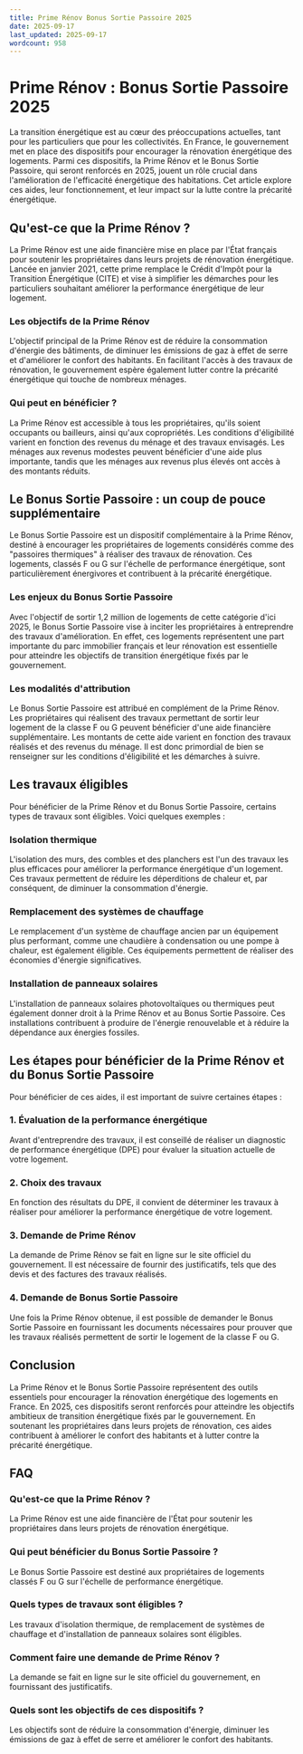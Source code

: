 ```yaml
---
title: Prime Rénov Bonus Sortie Passoire 2025
date: 2025-09-17
last_updated: 2025-09-17
wordcount: 958
---
```


# Prime Rénov : Bonus Sortie Passoire 2025

La transition énergétique est au cœur des préoccupations actuelles, tant pour les particuliers que pour les collectivités. En France, le gouvernement met en place des dispositifs pour encourager la rénovation énergétique des logements. Parmi ces dispositifs, la Prime Rénov et le Bonus Sortie Passoire, qui seront renforcés en 2025, jouent un rôle crucial dans l'amélioration de l'efficacité énergétique des habitations. Cet article explore ces aides, leur fonctionnement, et leur impact sur la lutte contre la précarité énergétique.

## Qu'est-ce que la Prime Rénov ?

La Prime Rénov est une aide financière mise en place par l'État français pour soutenir les propriétaires dans leurs projets de rénovation énergétique. Lancée en janvier 2021, cette prime remplace le Crédit d'Impôt pour la Transition Énergétique (CITE) et vise à simplifier les démarches pour les particuliers souhaitant améliorer la performance énergétique de leur logement.

### Les objectifs de la Prime Rénov

L'objectif principal de la Prime Rénov est de réduire la consommation d'énergie des bâtiments, de diminuer les émissions de gaz à effet de serre et d'améliorer le confort des habitants. En facilitant l'accès à des travaux de rénovation, le gouvernement espère également lutter contre la précarité énergétique qui touche de nombreux ménages.

### Qui peut en bénéficier ?

La Prime Rénov est accessible à tous les propriétaires, qu'ils soient occupants ou bailleurs, ainsi qu'aux copropriétés. Les conditions d'éligibilité varient en fonction des revenus du ménage et des travaux envisagés. Les ménages aux revenus modestes peuvent bénéficier d'une aide plus importante, tandis que les ménages aux revenus plus élevés ont accès à des montants réduits.

## Le Bonus Sortie Passoire : un coup de pouce supplémentaire

Le Bonus Sortie Passoire est un dispositif complémentaire à la Prime Rénov, destiné à encourager les propriétaires de logements considérés comme des "passoires thermiques" à réaliser des travaux de rénovation. Ces logements, classés F ou G sur l'échelle de performance énergétique, sont particulièrement énergivores et contribuent à la précarité énergétique.

### Les enjeux du Bonus Sortie Passoire

Avec l'objectif de sortir 1,2 million de logements de cette catégorie d'ici 2025, le Bonus Sortie Passoire vise à inciter les propriétaires à entreprendre des travaux d'amélioration. En effet, ces logements représentent une part importante du parc immobilier français et leur rénovation est essentielle pour atteindre les objectifs de transition énergétique fixés par le gouvernement.

### Les modalités d'attribution

Le Bonus Sortie Passoire est attribué en complément de la Prime Rénov. Les propriétaires qui réalisent des travaux permettant de sortir leur logement de la classe F ou G peuvent bénéficier d'une aide financière supplémentaire. Les montants de cette aide varient en fonction des travaux réalisés et des revenus du ménage. Il est donc primordial de bien se renseigner sur les conditions d'éligibilité et les démarches à suivre.

## Les travaux éligibles

Pour bénéficier de la Prime Rénov et du Bonus Sortie Passoire, certains types de travaux sont éligibles. Voici quelques exemples :

### Isolation thermique

L'isolation des murs, des combles et des planchers est l'un des travaux les plus efficaces pour améliorer la performance énergétique d'un logement. Ces travaux permettent de réduire les déperditions de chaleur et, par conséquent, de diminuer la consommation d'énergie.

### Remplacement des systèmes de chauffage

Le remplacement d'un système de chauffage ancien par un équipement plus performant, comme une chaudière à condensation ou une pompe à chaleur, est également éligible. Ces équipements permettent de réaliser des économies d'énergie significatives.

### Installation de panneaux solaires

L'installation de panneaux solaires photovoltaïques ou thermiques peut également donner droit à la Prime Rénov et au Bonus Sortie Passoire. Ces installations contribuent à produire de l'énergie renouvelable et à réduire la dépendance aux énergies fossiles.

## Les étapes pour bénéficier de la Prime Rénov et du Bonus Sortie Passoire

Pour bénéficier de ces aides, il est important de suivre certaines étapes :

### 1. Évaluation de la performance énergétique

Avant d'entreprendre des travaux, il est conseillé de réaliser un diagnostic de performance énergétique (DPE) pour évaluer la situation actuelle de votre logement.

### 2. Choix des travaux

En fonction des résultats du DPE, il convient de déterminer les travaux à réaliser pour améliorer la performance énergétique de votre logement.

### 3. Demande de Prime Rénov

La demande de Prime Rénov se fait en ligne sur le site officiel du gouvernement. Il est nécessaire de fournir des justificatifs, tels que des devis et des factures des travaux réalisés.

### 4. Demande de Bonus Sortie Passoire

Une fois la Prime Rénov obtenue, il est possible de demander le Bonus Sortie Passoire en fournissant les documents nécessaires pour prouver que les travaux réalisés permettent de sortir le logement de la classe F ou G.

## Conclusion

La Prime Rénov et le Bonus Sortie Passoire représentent des outils essentiels pour encourager la rénovation énergétique des logements en France. En 2025, ces dispositifs seront renforcés pour atteindre les objectifs ambitieux de transition énergétique fixés par le gouvernement. En soutenant les propriétaires dans leurs projets de rénovation, ces aides contribuent à améliorer le confort des habitants et à lutter contre la précarité énergétique.

## FAQ

### Qu'est-ce que la Prime Rénov ?

La Prime Rénov est une aide financière de l'État pour soutenir les propriétaires dans leurs projets de rénovation énergétique.

### Qui peut bénéficier du Bonus Sortie Passoire ?

Le Bonus Sortie Passoire est destiné aux propriétaires de logements classés F ou G sur l'échelle de performance énergétique.

### Quels types de travaux sont éligibles ?

Les travaux d'isolation thermique, de remplacement de systèmes de chauffage et d'installation de panneaux solaires sont éligibles.

### Comment faire une demande de Prime Rénov ?

La demande se fait en ligne sur le site officiel du gouvernement, en fournissant des justificatifs.

### Quels sont les objectifs de ces dispositifs ?

Les objectifs sont de réduire la consommation d'énergie, diminuer les émissions de gaz à effet de serre et améliorer le confort des habitants.